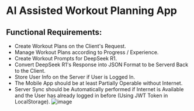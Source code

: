 # AI Assisted Workout Planning App
## Functional Requirements:
- Create Workout Plans on the Client's Request.
- Manage Workout Plans according to Progress / Experience.
- Create Workout Prompts for DeepSeek R1.
- Convert DeepSeek R1's Response into JSON Format to be Serverd Back to the Client.
- Store User Info on the Server if User is Logged In.
- The Mobile App should be at least Partially Operable without Internet.
- Server Sync should be Automatically performed if Internet is Available and the User has already logged in before (Using JWT Token in LocalStorage).
![image](https://github.com/user-attachments/assets/4bc2a8e9-e2d1-4a57-903a-80513e72af0b)
